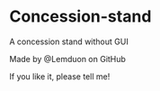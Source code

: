 # Concession-stand
A concession stand without GUI

Made by @Lemduon on GitHub

If you like it, please tell me!
